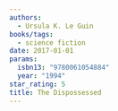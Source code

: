 ```yaml
---
authors:
  - Ursula K. Le Guin
books/tags:
  - science fiction
date: 2017-01-01
params:
  isbn13: "9780061054884"
  year: "1994"
star_rating: 5
title: The Dispossessed
---
```


<!--more-->

